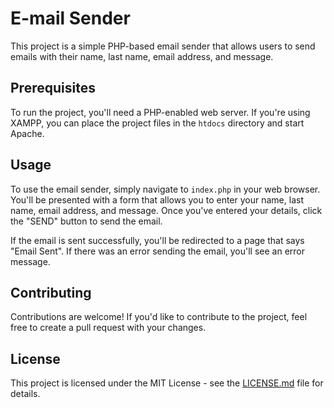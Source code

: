 # E-mail Sender

This project is a simple PHP-based email sender that allows users to send emails with their name, last name, email address, and message.


## Prerequisites

To run the project, you'll need a PHP-enabled web server. If you're using XAMPP, you can place the project files in the `htdocs` directory and start Apache.

## Usage

To use the email sender, simply navigate to `index.php` in your web browser. You'll be presented with a form that allows you to enter your name, last name, email address, and message. Once you've entered your details, click the "SEND" button to send the email.

If the email is sent successfully, you'll be redirected to a page that says "Email Sent". If there was an error sending the email, you'll see an error message.

## Contributing

Contributions are welcome! If you'd like to contribute to the project, feel free to create a pull request with your changes.

## License

This project is licensed under the MIT License - see the [LICENSE.md](https://chat.openai.com/LICENSE.md) file for details.

